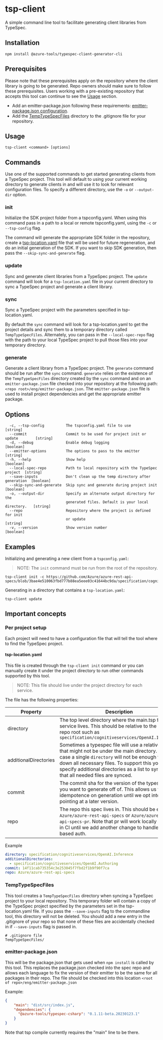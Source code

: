 # tsp-client

A simple command line tool to facilitate generating client libraries from TypeSpec.

## Installation
```
npm install @azure-tools/typespec-client-generator-cli
```

## Prerequisites
Please note that these prerequisites apply on the repository where the client library is going to be generated. Repo owners should make sure to follow these prerequisites. Users working with a pre-existing repository that accepts this tool can continue to see the [Usage](#usage) section.

- Add an emitter-package.json following these requirements: [emitter-package.json configuration](#emitter-packagejson).
- Add the [TempTypeSpecFiles](#TempTypeSpecFiles) directory to the .gitignore file for your repository.

## Usage
```
tsp-client <command> [options]
```

## Commands
Use one of the supported commands to get started generating clients from a TypeSpec project.
This tool will default to using your current working directory to generate clients in and will
use it to look for relevant configuration files. To specify a different directory, use
the `-o` or `--output-dir` option.

### init
Initialize the SDK project folder from a tspconfig.yaml. When using this command pass in a path to a local or remote tspconfig.yaml, using the `-c` or `--tsp-config` flag.

The command will generate the appropriate SDK folder in the repository, create a [tsp-location.yaml](#tsp-locationyaml) file that will be used for future regeneration, and do an initial generation of the SDK. If you want to skip SDK generation, then pass the `--skip-sync-and-generate` flag.

### update
Sync and generate client libraries from a TypeSpec project. The `update` command will look for a `tsp-location.yaml` file in your current directory to sync a TypeSpec project and generate a client library.

### sync
Sync a TypeSpec project with the parameters specified in tsp-location.yaml.

By default the `sync` command will look for a tsp-location.yaml to get the project details and sync them to a temporary directory called `TempTypeSpecFiles`. Alternately, you can pass in the `--local-spec-repo` flag with the path to your local TypeSpec project to pull those files into your temporary directory.

### generate
Generate a client library from a TypeSpec project. The `generate` command should be run after the `sync` command. `generate` relies on the existence of the `TempTypeSpecFiles` directory created by the `sync` command and on an `emitter-package.json` file checked into your repository at the following path: `<repo root>/eng/emitter-package.json`. The `emitter-package.json` file is used to install project dependencies and get the appropriate emitter package.

## Options
```
  -c, --tsp-config          The tspconfig.yaml file to use                      [string]
  --commit                  Commit to be used for project init or update        [string]
  -d, --debug               Enable debug logging                                [boolean]
  --emitter-options         The options to pass to the emitter                  [string]
  -h, --help                Show help                                           [boolean]
  --local-spec-repo         Path to local repository with the TypeSpec project  [string]
  --save-inputs             Don't clean up the temp directory after generation  [boolean]
  --skip-sync-and-generate  Skip sync and generate during project init          [boolean]
  -o, --output-dir          Specify an alternate output directory for the 
                            generated files. Default is your local directory.   [string]
  --repo                    Repository where the project is defined for init 
                            or update                                           [string]
  -v, --version             Show version number                                 [boolean]
```

## Examples

Initializing and generating a new client from a `tspconfig.yaml`:

> NOTE: The `init` command must be run from the root of the repository.

```
tsp-client init -c https://github.com/Azure/azure-rest-api-specs/blob/3bae4e510063fbd777b88ea5eee03c41644bc9da/specification/cognitiveservices/ContentSafety/tspconfig.yaml
```

Generating in a directory that contains a `tsp-location.yaml`:

```
tsp-client update
```

## Important concepts

### Per project setup
Each project will need to have a configuration file that will tell the tool where to find the TypeSpec project.

#### tsp-location.yaml

This file is created through the `tsp-client init` command or you can manually create it under the project directory to run other commands supported by this tool. 

> NOTE: This file should live under the project directory for each service.

The file has the following properties:

| Property | Description | IsRequired |
| --- | --- | --- |
| <a id="directory-anchor"></a> directory | The top level directory where the main.tsp for the service lives.  This should be relative to the spec repo root such as `specification/cognitiveservices/OpenAI.Inference` | true |
| <a id="additionalDirectories-anchor"></a> additionalDirectories | Sometimes a typespec file will use a relative import that might not be under the main directory.  In this case a single `directory` will not be enough to pull down all necessary files.  To support this you can specify additional directories as a list to sync so that all needed files are synced. | false: default = null |
| <a id="commit-anchor"></a> commit | The commit sha for the version of the typespec files you want to generate off of.  This allows us to have idempotence on generation until we opt into pointing at a later version. | true |
| <a id="repo-anchor"></a> repo | The repo this spec lives in.  This should be either `Azure/azure-rest-api-specs` or `Azure/azure-rest-api-specs-pr`.  Note that pr will work locally but not in CI until we add another change to handle token based auth. | true |

Example

```yml
directory: specification/cognitiveservices/OpenAI.Inference
additionalDirectories:
  - specification/cognitiveservices/OpenAI.Authoring
commit: 14f11cab735354c3e253045f7fbd2f1b9f90f7ca
repo: Azure/azure-rest-api-specs
```

### TempTypeSpecFiles

This tool creates a `TempTypeSpecFiles` directory when syncing a TypeSpec project to your local repository. This temporary folder will contain a copy of the TypeSpec project specified by the parameters set in the tsp-location.yaml file. If you pass the `--save-inputs` flag to the commandline tool, this directory will not be deleted. You should add a new entry in the .gitignore of your repo so that none of these files are accidentally checked in if `--save-inputs` flag is passed in.

```text
# .gitignore file
TempTypeSpecFiles/
```

### emitter-package.json

This will be the package.json that gets used when `npm install` is called by this tool. This replaces the package.json checked into the spec repo and allows each language to fix the version of their emitter to be the same for all packages in their repo.
The file should be checked into this location `<root of repo>/eng/emitter-package.json`

Example:

```json
{
    "main": "dist/src/index.js",
    "dependencies": {
      "@azure-tools/typespec-csharp": "0.1.11-beta.20230123.1"
    }
}
```

Note that tsp compile currently requires the "main" line to be there.
